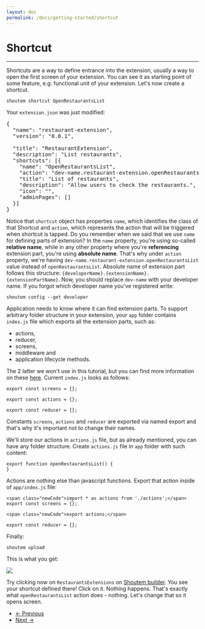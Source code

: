 ```yaml
---
layout: doc
permalink: /docs/getting-started/shortcut
---
```


# Shortcut
<hr />

Shortcuts are a way to define entrance into the extension, usually a way to open the first screen of your extension. You can see it as starting point of some feature, e.g. functional unit of your extension. Let's now create a shortcut.

```
shoutem shortcut OpenRestaurantsList
```

Your `extension.json` was just modified:

<pre>
{
  "name": "restaurant-extension",
  "version": "0.0.1",

  "title": "RestaurantExtension",
<span class="newCode">  "description": "List restaurants",
  "shortcuts": [{
    "name": "OpenRestaurantsList",
    "action": "dev-name.restaurant-extension.openRestaurantsList",
    "title": "List of restaurants",
    "description": "Allow users to check the restaurants.",
    "icon": "",
    "adminPages": []
  }]</span>
}
</pre>

Notice that `shortcut` object has properties `name`, which identifies the class of that Shortcut and `action`, which represents the action that will be triggered when shortcut is tapped. Do you remember when we said that we use `name` for defining parts of extension? In the `name` property, you're using so-called **relative name**, while in any other property where you're **referencing** extension part, you're using **absolute name**. That's why under `action` property, we're having `dev-name.restaurant-extension.openRestaurantsList` value instead of `openRestaurantsList`. Absolute name of extension part follows this structure: `{developerName}.{extensionName}.{extensionPartName}`. Now, you should replace `dev-name` with your developer name. If you forgot which developer name you've registered write:

```
shoutem config --get developer
```

Application needs to know where it can find extension parts. To support arbitrary folder structure in your extension, your `app` folder contains `index.js` file which exports all the extension parts, such as:

- actions,
- reducer,
- screens,
- middleware and
- application lifecycle methods.

The 2 latter we won't use in this tutorial, but you can find more information on these [here](/docs/coming-soon). Current `index.js` looks as follows:

```
export const screens = {};

export const actions = {};

export const reducer = {};
```

Constants `screens`, `actions` and `reducer` are exported via named export and that's why it's important not to change their names.

We'll store our actions in `actions.js` file, but as already mentioned, you can have any folder structure. Create `actions.js` file in `app` folder with such content:

```
export function openRestaurantsList() {
}
```

Actions are nothing else than javascript functions. Export that action inside of `app/index.js` file:

```
<span class="newCode">import * as actions from './actions';</span>
export const screens = {};

<span class="newCode">export actions;</span>

export const reducer = {};
```

Finally:

```
shoutem upload
```

This is what you get:

<p class="image">
<img src='http://shoutem.github.io/img/getting-started/with-custom-extensions.png'/>
</p>

Try clicking now on `RestaurantsExtensions` on [Shoutem builder](/docs/coming-soon). You see your shortcut defined there! Click on it. Nothing happens. That's exactly what `openRestaurantsList` action does - nothing. Let's change that so it opens screen.

<nav>
  <ul class="pager">
    <li class="previous">
      <a href="http://shoutem.github.io/docs/getting-started/initializing-extension"><span aria-hidden="true">&larr;</span> Previous</a>
    </li>
    <li class="next">
      <a href="http://shoutem.github.io/docs/getting-started/screen">Next <span aria-hidden="true">&rarr;</span></a>
    </li>
  </ul>
</nav>